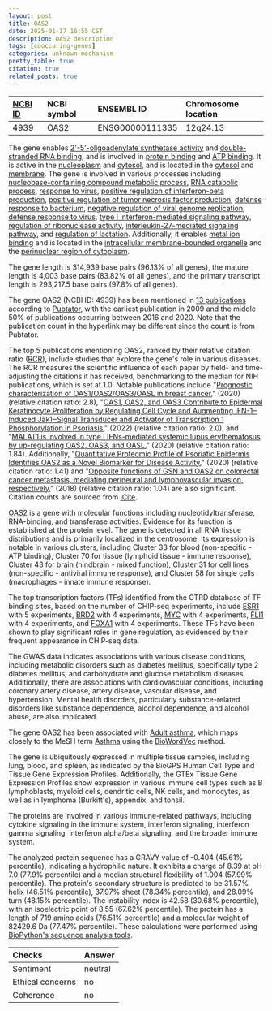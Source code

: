 ```yaml
---
layout: post
title: OAS2
date: 2025-01-17 16:55 CST
description: OAS2 description
tags: [cooccuring-genes]
categories: unknown-mechanism
pretty_table: true
citation: true
related_posts: true
---
```




| [NCBI ID](https://www.ncbi.nlm.nih.gov/gene/4939) | NCBI symbol | ENSEMBL ID | Chromosome location |
| :-------- | :------- | :-------- | :------- |
| 4939  | OAS2 | ENSG00000111335 | 12q24.13 |



The gene enables [2'-5'-oligoadenylate synthetase activity](https://amigo.geneontology.org/amigo/term/GO:0001730) and [double-stranded RNA binding](https://amigo.geneontology.org/amigo/term/GO:0003725), and is involved in [protein binding](https://amigo.geneontology.org/amigo/term/GO:0005515) and [ATP binding](https://amigo.geneontology.org/amigo/term/GO:0005524). It is active in the [nucleoplasm](https://amigo.geneontology.org/amigo/term/GO:0005654) and [cytosol](https://amigo.geneontology.org/amigo/term/GO:0005829), and is located in the [cytosol](https://amigo.geneontology.org/amigo/term/GO:0005829) and [membrane](https://amigo.geneontology.org/amigo/term/GO:0016020). The gene is involved in various processes including [nucleobase-containing compound metabolic process](https://amigo.geneontology.org/amigo/term/GO:0006139), [RNA catabolic process](https://amigo.geneontology.org/amigo/term/GO:0006401), [response to virus](https://amigo.geneontology.org/amigo/term/GO:0009615), [positive regulation of interferon-beta production](https://amigo.geneontology.org/amigo/term/GO:0032728), [positive regulation of tumor necrosis factor production](https://amigo.geneontology.org/amigo/term/GO:0032760), [defense response to bacterium](https://amigo.geneontology.org/amigo/term/GO:0042742), [negative regulation of viral genome replication](https://amigo.geneontology.org/amigo/term/GO:0045071), [defense response to virus](https://amigo.geneontology.org/amigo/term/GO:0051607), [type I interferon-mediated signaling pathway](https://amigo.geneontology.org/amigo/term/GO:0060337), [regulation of ribonuclease activity](https://amigo.geneontology.org/amigo/term/GO:0060700), [interleukin-27-mediated signaling pathway](https://amigo.geneontology.org/amigo/term/GO:0070106), and [regulation of lactation](https://amigo.geneontology.org/amigo/term/GO:1903487). Additionally, it enables [metal ion binding](https://amigo.geneontology.org/amigo/term/GO:0046872) and is located in the [intracellular membrane-bounded organelle](https://amigo.geneontology.org/amigo/term/GO:0043231) and the [perinuclear region of cytoplasm](https://amigo.geneontology.org/amigo/term/GO:0048471).


The gene length is 314,939 base pairs (96.13% of all genes), the mature length is 4,003 base pairs (83.82% of all genes), and the primary transcript length is 293,217.5 base pairs (97.8% of all genes).


The gene OAS2 (NCBI ID: 4939) has been mentioned in [13 publications](https://pubmed.ncbi.nlm.nih.gov/?term=%22OAS2%22) according to [Pubtator](https://academic.oup.com/nar/article/47/W1/W587/5494727), with the earliest publication in 2009 and the middle 50% of publications occurring between 2016 and 2020. Note that the publication count in the hyperlink may be different since the count is from Pubtator.


The top 5 publications mentioning OAS2, ranked by their relative citation ratio ([RCR](https://journals.plos.org/plosbiology/article?id=10.1371/journal.pbio.1002541)), include studies that explore the gene's role in various diseases. The RCR measures the scientific influence of each paper by field- and time-adjusting the citations it has received, benchmarking to the median for NIH publications, which is set at 1.0. Notable publications include "[Prognostic characterization of OAS1/OAS2/OAS3/OASL in breast cancer.](https://pubmed.ncbi.nlm.nih.gov/32560641)" (2020) (relative citation ratio: 2.8), "[OAS1, OAS2, and OAS3 Contribute to Epidermal Keratinocyte Proliferation by Regulating Cell Cycle and Augmenting IFN-1‒Induced Jak1‒Signal Transducer and Activator of Transcription 1 Phosphorylation in Psoriasis.](https://pubmed.ncbi.nlm.nih.gov/35305973)" (2022) (relative citation ratio: 2.0), and "[MALAT1 is involved in type I IFNs-mediated systemic lupus erythematosus by up-regulating OAS2, OAS3, and OASL.](https://pubmed.ncbi.nlm.nih.gov/32321151)" (2020) (relative citation ratio: 1.84). Additionally, "[Quantitative Proteomic Profile of Psoriatic Epidermis Identifies OAS2 as a Novel Biomarker for Disease Activity.](https://pubmed.ncbi.nlm.nih.gov/32849499)" (2020) (relative citation ratio: 1.41) and "[Opposite functions of GSN and OAS2 on colorectal cancer metastasis, mediating perineural and lymphovascular invasion, respectively.](https://pubmed.ncbi.nlm.nih.gov/30148861)" (2018) (relative citation ratio: 1.04) are also significant. Citation counts are sourced from [iCite](https://icite.od.nih.gov).


[OAS2](https://www.proteinatlas.org/ENSG00000111335-OAS2) is a gene with molecular functions including nucleotidyltransferase, RNA-binding, and transferase activities. Evidence for its function is established at the protein level. The gene is detected in all RNA tissue distributions and is primarily localized in the centrosome. Its expression is notable in various clusters, including Cluster 33 for blood (non-specific - ATP binding), Cluster 70 for tissue (lymphoid tissue - immune response), Cluster 43 for brain (hindbrain - mixed function), Cluster 31 for cell lines (non-specific - antiviral immune response), and Cluster 58 for single cells (macrophages - innate immune response).


The top transcription factors (TFs) identified from the GTRD database of TF binding sites, based on the number of CHIP-seq experiments, include [ESR1](https://www.ncbi.nlm.nih.gov/gene/2099) with 5 experiments, [BRD2](https://www.ncbi.nlm.nih.gov/gene/6046) with 4 experiments, [MYC](https://www.ncbi.nlm.nih.gov/gene/4609) with 4 experiments, [FLI1](https://www.ncbi.nlm.nih.gov/gene/2313) with 4 experiments, and [FOXA1](https://www.ncbi.nlm.nih.gov/gene/3169) with 4 experiments. These TFs have been shown to play significant roles in gene regulation, as evidenced by their frequent appearance in CHIP-seq data.



The GWAS data indicates associations with various disease conditions, including metabolic disorders such as diabetes mellitus, specifically type 2 diabetes mellitus, and carbohydrate and glucose metabolism diseases. Additionally, there are associations with cardiovascular conditions, including coronary artery disease, artery disease, vascular disease, and hypertension. Mental health disorders, particularly substance-related disorders like substance dependence, alcohol dependence, and alcohol abuse, are also implicated.


The gene OAS2 has been associated with [Adult asthma](https://pubmed.ncbi.nlm.nih.gov/27611488), which maps closely to the MeSH term [Asthma](https://meshb.nlm.nih.gov/record/ui?ui=D001249) using the [BioWordVec](https://www.nature.com/articles/s41597-019-0055-0) method.


The gene is ubiquitously expressed in multiple tissue samples, including lung, blood, and spleen, as indicated by the BioGPS Human Cell Type and Tissue Gene Expression Profiles. Additionally, the GTEx Tissue Gene Expression Profiles show expression in various immune cell types such as B lymphoblasts, myeloid cells, dendritic cells, NK cells, and monocytes, as well as in lymphoma (Burkitt's), appendix, and tonsil.


The proteins are involved in various immune-related pathways, including cytokine signaling in the immune system, interferon signaling, interferon gamma signaling, interferon alpha/beta signaling, and the broader immune system.



The analyzed protein sequence has a GRAVY value of -0.404 (45.61% percentile), indicating a hydrophilic nature. It exhibits a charge of 8.39 at pH 7.0 (77.9% percentile) and a median structural flexibility of 1.004 (57.99% percentile). The protein's secondary structure is predicted to be 31.57% helix (46.51% percentile), 37.97% sheet (78.34% percentile), and 28.09% turn (48.15% percentile). The instability index is 42.58 (30.68% percentile), with an isoelectric point of 8.55 (67.62% percentile). The protein has a length of 719 amino acids (76.51% percentile) and a molecular weight of 82429.6 Da (77.47% percentile). These calculations were performed using [BioPython's sequence analysis tools](https://biopython.org/docs/1.75/api/Bio.SeqUtils.ProtParam.html).





| Checks    | Answer |
| :-------- | :------- |
| Sentiment  | neutral   |
| Ethical concerns | no     |
| Coherence    | no    |
